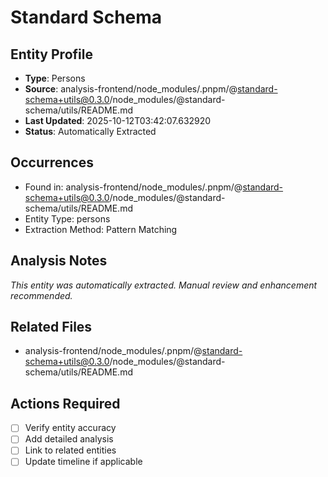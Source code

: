 # Standard Schema

## Entity Profile
- **Type**: Persons
- **Source**: analysis-frontend/node_modules/.pnpm/@standard-schema+utils@0.3.0/node_modules/@standard-schema/utils/README.md
- **Last Updated**: 2025-10-12T03:42:07.632920
- **Status**: Automatically Extracted

## Occurrences
- Found in: analysis-frontend/node_modules/.pnpm/@standard-schema+utils@0.3.0/node_modules/@standard-schema/utils/README.md
- Entity Type: persons
- Extraction Method: Pattern Matching

## Analysis Notes
*This entity was automatically extracted. Manual review and enhancement recommended.*

## Related Files
- analysis-frontend/node_modules/.pnpm/@standard-schema+utils@0.3.0/node_modules/@standard-schema/utils/README.md

## Actions Required
- [ ] Verify entity accuracy
- [ ] Add detailed analysis
- [ ] Link to related entities
- [ ] Update timeline if applicable
